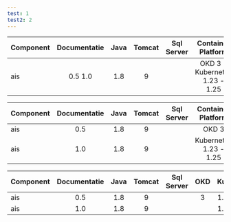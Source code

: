 ```yaml
---
test: 1
test2: 2
---
```


| Component   | Documentatie | Java  | Tomcat | Sql Server | Container Platform |
| ----------- | :---------:  | :---: | :----: | :--------: | :----------------: |
| ais         | 0.5 1.0      | 1.8   | 9      |            | OKD 3 - Kubernetes 1.23 - 1.25|


| Component   | Documentatie | Java  | Tomcat | Sql Server | Container Platform |
| ----------- | :---------:  | :---: | :----: | :--------: | :----------------: |
| ais         | 0.5          | 1.8   | 9      |            | OKD 3              |
| ais         | 1.0          | 1.8   | 9      |            | Kubernetes 1.23 - 1.25|



| Component   | Documentatie | Java  | Tomcat | Sql Server | OKD   | Kubernetes  |
| ----------- | :---------:  | :---: | :----: | :--------: | :---: | :---------: |
| ais         | 0.5          | 1.8   | 9      |            | 3     | 1.23 - 1.25 |
| ais         | 1.0          | 1.8   | 9      |            |       | 1.23 - 1.25 |
